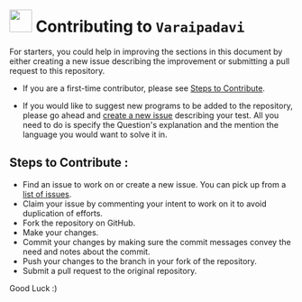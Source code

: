 # <img src="https://cdn.svgporn.com/logos/uservoice.svg" height="40"> Contributing to `Varaipadavi`


For starters, you could help in improving the sections in this document by either creating a new issue describing the improvement or submitting a pull request to this repository. 

* If you are a first-time contributor, please see [Steps to Contribute](#steps-to-contribute).

* If you would like to suggest new programs to be added to the repository, please go ahead and [create a new issue](https://github.com/kanimaitech/Varaipadavi/issues/new?assignees=&labels=hacktoberfest%2C+good+first+issue) describing your test. All you need to do is specify the Question's explanation and the mention the language you would want to solve it in.

  

## Steps to Contribute :

* Find an issue to work on or create a new issue. You can pick up from a [list of issues](https://github.com/kanimaitech/Varaipadavi/issues).
* Claim your issue by commenting your intent to work on it to avoid duplication of efforts. 
* Fork the repository on GitHub.
* Make your changes.
* Commit your changes by making sure the commit messages convey the need and notes about the commit.
* Push your changes to the branch in your fork of the repository.
* Submit a pull request to the original repository.

Good Luck :)
